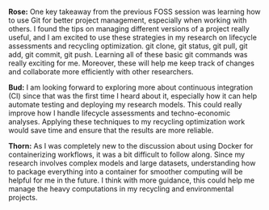 **Rose:**
One key takeaway from the previous FOSS session was learning how to use Git for better project management, especially when working with others. I found the tips on managing different versions of a project really useful, and I am excited to use these strategies in my research on lifecycle assessments and recycling optimization. 
 git clone, git status, git pull, git add, git commit, git push. Learning all of these basic git commands was really exciting for me. Moreover, these will help me keep track of changes and collaborate more efficiently with other researchers.

**Bud:**
I am looking forward to exploring more about continuous integration (CI) since that was the first time I heard about it, especially how it can help automate testing and deploying my research models. This could really improve how I handle lifecycle assessments and techno-economic analyses. Applying these techniques to my recycling optimization work would save time and ensure that the results are more reliable.

**Thorn:**
As I was completely new to the discussion about using Docker for containerizing workflows, it was a bit difficult to follow along. Since my research involves complex models and large datasets, understanding how to package everything into a container for smoother computing will be helpful for me in the future. I think with more guidance, this could help me manage the heavy computations in my recycling and environmental projects.
